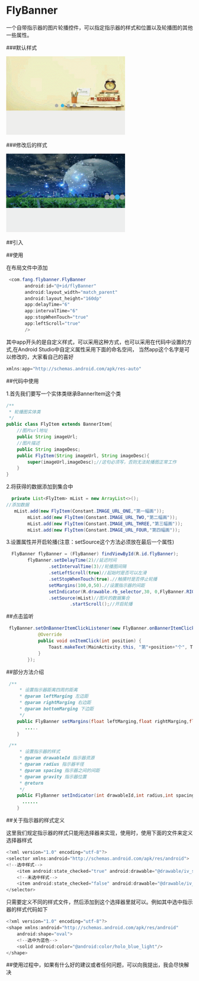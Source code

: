 # FlyBanner

一个自带指示器的图片轮播控件，可以指定指示器的样式和位置以及轮播图的其他一些属性。

###默认样式

![image](https://github.com/SmallLee/FlyBanner/blob/master/default.gif)

###修改后的样式

![image](https://github.com/SmallLee/FlyBanner/blob/master/GIF.gif)

##引入


##使用


在布局文件中添加
```Java
 <com.fang.flybanner.FlyBanner
       android:id="@+id/flyBanner"
       android:layout_width="match_parent"
       android:layout_height="160dp"
       app:delayTime="6"
       app:intervalTime="6"
       app:stopWhenTouch="true"
       app:leftScroll="true"
       />
```

其中app开头的是自定义样式，可以采用这种方式，也可以采用在代码中设置的方式,在Android Studio中自定义属性采用下面的命名空间，
当然app这个名字是可以修改的，大家看自己的喜好
```Java
xmlns:app="http://schemas.android.com/apk/res-auto"
```

##代码中使用

1.首先我们要写一个实体类继承BannerItem这个类

```Java
/**
 * 轮播图实体类
 */
public class FlyItem extends BannerItem{
    //图片url地址
    public String imageUrl;
    //图片描述
    public String imageDesc;
    public FlyItem(String imageUrl, String imageDesc){
        super(imageUrl,imageDesc);//这句必须写，否则无法轮播图正常工作
    }
}
```

2.将获得的数据添加到集合中

```Java
  private List<FlyItem> mList = new ArrayList<>();
//添加数据
   mList.add(new FlyItem(Constant.IMAGE_URL_ONE,"第一幅画"));
        mList.add(new FlyItem(Constant.IMAGE_URL_TWO,"第二幅画"));
        mList.add(new FlyItem(Constant.IMAGE_URL_THREE,"第三幅画"));
        mList.add(new FlyItem(Constant.IMAGE_URL_FOUR,"第四幅画"));
```

3.设置属性并开启轮播(注意：setSource这个方法必须放在最后一个属性)
```Java
  FlyBanner flyBanner = (FlyBanner) findViewById(R.id.flyBanner);
        flyBanner.setDelayTime(2)//延迟时间
                .setIntervalTime(3)//轮播图间隔
                .setLeftScroll(true)//起始时是否可以左滑
                .setStopWhenTouch(true).//触摸时是否停止轮播
                setMargins(100,0,50).//设置指示器的间距
                setIndicator(R.drawable.rb_selector,30, 0,FlyBanner.RIGTH)//设置指示器的样式和位置
                .setSource(mList)//图片的数据集合
                        .startScroll();//开启轮播
```

##点击监听

```Java
 flyBanner.setOnBannerItemClickListener(new FlyBanner.onBannerItemClickListener() {
            @Override
            public void onItemClick(int position) {
                Toast.makeText(MainActivity.this, "第"+position+"个", Toast.LENGTH_SHORT).show();
            }
        });
```


##部分方法介绍
```Java
 /**
     * 设置指示器距离四周的距离
     * @param leftMarging 左边距
     * @param rightMarging 右边距
     * @param bottomMarging 下边距
     */
    public FlyBanner setMargins(float leftMarging,float rightMarging,float bottomMarging){
       .....
    }

```

```Java
 /**
     * 设置指示器的样式
     * @param drawableId 指示器资源
     * @param radius 指示器半径
     * @param spacing 指示器之间的间距
     * @param gravity 指示器位置
     * @return
     */
    public FlyBanner setIndicator(int drawableId,int radius,int spacing,int gravity){
      ......
    }

```
##关于指示器的样式定义

这里我们规定指示器的样式只能用选择器来实现，使用时，使用下面的文件来定义选择器样式

```Java
<?xml version="1.0" encoding="utf-8"?>
<selector xmlns:android="http://schemas.android.com/apk/res/android">
<!--选中样式-->
    <item android:state_checked="true" android:drawable="@drawable/iv_selected"/>
    <!--未选中样式-->
    <item android:state_checked="false" android:drawable="@drawable/iv_unselected"/>
</selector>
```
只需要定义不同的样式文件，然后添加到这个选择器里就可以。例如其中选中指示器的样式代码如下

```Java
<?xml version="1.0" encoding="utf-8"?>
<shape xmlns:android="http://schemas.android.com/apk/res/android"
    android:shape="oval">
    <!--选中为蓝色-->
    <solid android:color="@android:color/holo_blue_light"/>
</shape>
```




##使用过程中，如果有什么好的建议或者任何问题，可以向我提出，我会尽快解决





